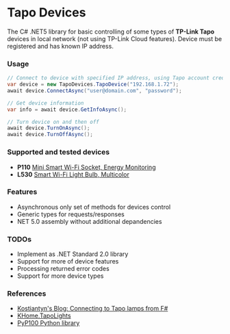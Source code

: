 # Tapo Devices

The C# .NET5 library for basic controlling of some types of **TP-Link Tapo** devices 
in local network (not using TP-Link Cloud features). 
Device must be registered and has known IP address.

### Usage

```c#
// Connect to device with specified IP address, using Tapo account credentials (email and password)
var device = new TapoDevices.TapoDevice("192.168.1.72");
await device.ConnectAsync("user@domain.com", "password");

// Get device information
var info = await device.GetInfoAsync();

// Turn device on and then off
await device.TurnOnAsync();
await device.TurnOffAsync();
```


### Supported and tested devices
* **P110** [Mini Smart Wi-Fi Socket, Energy Monitoring](https://www.tp-link.com/en/home-networking/smart-plug/tapo-p110/)
* **L530** [Smart Wi-Fi Light Bulb, Multicolor](https://www.tp-link.com/en/home-networking/smart-bulb/tapo-l530e/)


### Features
* Asynchronous only set of methods for devices control
* Generic types for requests/responses
* NET 5.0 assembly without additional depandencies


### TODOs
* Implement as .NET Standard 2.0 library
* Support for more of device features
* Processing returned error codes
* Support for more device types


### References
* [Kostiantyn's Blog: Connecting to Tapo lamps from F#](https://sharovarskyi.com/blog/posts/fsharp-tapo-lamps/)
* [KHome.TapoLights](https://github.com/kostya9/KHome.TapoLights)
* [PyP100 Python library](https://github.com/fishbigger/TapoP100)
